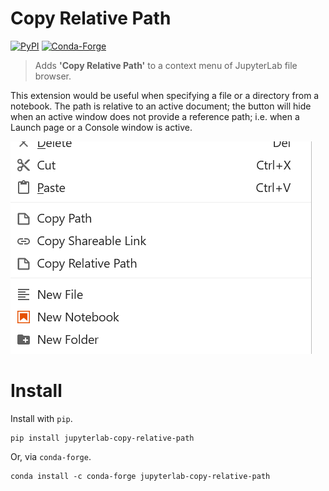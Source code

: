 # Copy Relative Path

[![PyPI](https://img.shields.io/pypi/v/jupyterlab-copy-relative-path)](https://pypi.org/project/jupyterlab-copy-relative-path/)
[![Conda-Forge](https://img.shields.io/conda/vn/conda-forge/jupyterlab-copy-relative-path)](https://anaconda.org/conda-forge/jupyterlab-copy-relative-path)

> Adds **'Copy Relative Path'** to a context menu of JupyterLab file browser.

This extension would be useful when specifying a file or a directory from a notebook. The path is relative to an active document; the button will hide when an active window does not provide a reference path; i.e. when a Launch page or a Console window is active.

![copy relative path demo](preview.png)

# Install

Install with `pip`.

```shell
pip install jupyterlab-copy-relative-path
```

Or, via `conda-forge`.

```shell
conda install -c conda-forge jupyterlab-copy-relative-path
```
